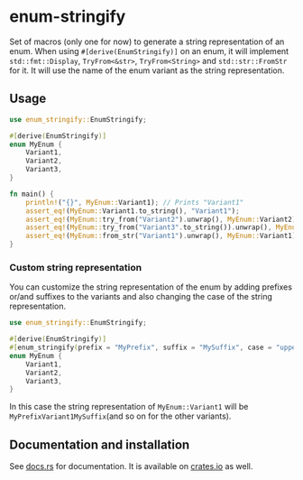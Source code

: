 # enum-stringify

Set of macros (only one for now) to generate a string representation of an enum. When using
`#[derive(EnumStringify)]` on an enum, it will implement `std::fmt::Display`, `TryFrom<&str>`,
`TryFrom<String>` and `std::str::FromStr` for it. It will use the name of the enum variant as the
string representation.

## Usage

```rust
use enum_stringify::EnumStringify;

#[derive(EnumStringify)]
enum MyEnum {
    Variant1,
    Variant2,
    Variant3,
}

fn main() {
    println!("{}", MyEnum::Variant1); // Prints "Variant1"
    assert_eq!(MyEnum::Variant1.to_string(), "Variant1");
    assert_eq!(MyEnum::try_from("Variant2").unwrap(), MyEnum::Variant2);
    assert_eq!(MyEnum::try_from("Variant3".to_string()).unwrap(), MyEnum::Variant3);
    assert_eq!(MyEnum::from_str("Variant1").unwrap(), MyEnum::Variant1);
}
```

### Custom string representation

You can customize the string representation of the enum by adding prefixes or/and suffixes to the
variants and also changing the case of the string representation.

```rust
use enum_stringify::EnumStringify;

#[derive(EnumStringify)]
#[enum_stringify(prefix = "MyPrefix", suffix = "MySuffix", case = "upper_flat")]
enum MyEnum {
    Variant1,
    Variant2,
    Variant3,
}
```

In this case the string representation of `MyEnum::Variant1` will be `MyPrefixVariant1MySuffix`(and
so on for the other variants).

## Documentation and installation

See [docs.rs](https://docs.rs/enum-stringify) for documentation.
It is available on [crates.io](https://crates.io/crates/enum-stringify) as well.
